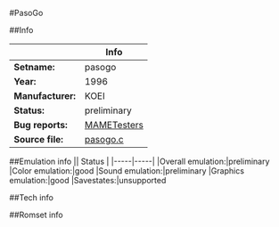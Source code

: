 #PasoGo

##Info

||Info|
|-----|-----|
|**Setname:**|pasogo
|**Year:**|1996
|**Manufacturer:**|KOEI
|**Status:**|preliminary
|**Bug reports:**|[MAMETesters](http://mametesters.org/view_all_set.php?type=1&temporary=y&search=pasogo.c)
|**Source file:**|[pasogo.c](https://github.com/mamedev/mame/blob/master/src/mess/drivers/pasogo.c)

##Emulation info
|| Status |
|-----|-----|
|Overall emulation:|preliminary
|Color emulation:|good
|Sound emulation:|preliminary
|Graphics emulation:|good
|Savestates:|unsupported

##Tech info

##Romset info

<!--- START OF EDITED COMMENT DO NOT TOUCH TEXT ABOVE-->
